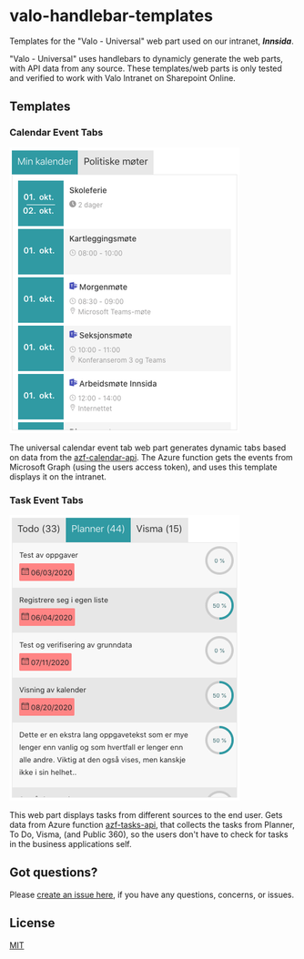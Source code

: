 # valo-handlebar-templates

Templates for the "Valo - Universal" web part used on our intranet, ___Innsida___. 

"Valo - Universal" uses handlebars to dynamicly generate the web parts, with API data from any source. These templates/web parts is only tested and verified to work with Valo Intranet on Sharepoint Online.

## Templates

### Calendar Event Tabs

![Example of calendar event tabs](_docs/CalendarTabExample.png)

The universal calendar event tab web part generates dynamic tabs based on data from the [azf-calendar-api](https://github.com/vtfk/azf-calendar-api). The Azure function gets the events from Microsoft Graph (using the users access token), and uses this template displays it on the intranet.

### Task Event Tabs

![Example of task tabs](_docs/TaskTabExample.png)

This web part displays tasks from different sources to the end user. Gets data from Azure function [azf-tasks-api](https://github.com/vtfk/azf-tasks-api), that collects the tasks from Planner, To Do, Visma, (and Public 360), so the users don't have to check for tasks in the business applications self.

## Got questions?

Please [create an issue here](https://github.com/vtfk/valo-handlebar-templates/issues), if you have any questions, concerns, or issues.

## License

[MIT](https://github.com/vtfk/valo-handlebar-templates/blob/master/README.md)
